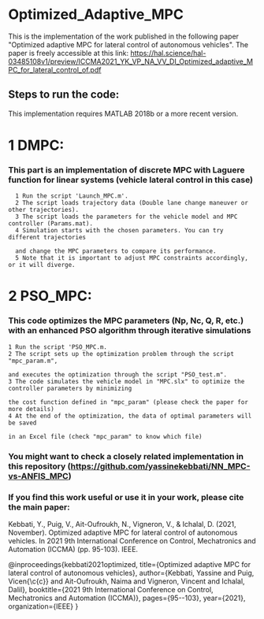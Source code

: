 # Optimized_Adaptive_MPC

This is the implementation of the work published in the following paper "Optimized adaptive MPC for lateral control of autonomous vehicles".
The paper is freely accessible at this link: https://hal.science/hal-03485108v1/preview/ICCMA2021_YK_VP_NA_VV_DI_Optimized_adaptive_MPC_for_lateral_control_of.pdf 

## Steps to run the code:

This implementation requires MATLAB 2018b or a more recent version.

  # 1 DMPC: 
  ### This part is an implementation of discrete MPC with Laguere function for linear systems (vehicle lateral control in this case)
      1 Run the script 'Launch_MPC.m'.
      2 The script loads trajectory data (Double lane change maneuver or other trajectories).
      3 The script loads the parameters for the vehicle model and MPC controller (Params.mat).
      4 Simulation starts with the chosen parameters. You can try different trajectories 
      
      and change the MPC parameters to compare its performance.
      5 Note that it is important to adjust MPC constraints accordingly, or it will diverge.


  # 2 PSO_MPC: 
  ### This code optimizes the MPC parameters (Np, Nc, Q, R, etc.) with an enhanced PSO algorithm through iterative simulations

    1 Run the script 'PSO_MPC.m.
    2 The script sets up the optimization problem through the script "mpc_param.m", 
    
    and executes the optimization through the script "PSO_test.m".
    3 The code simulates the vehicle model in "MPC.slx" to optimize the controller parameters by minimizing 
    
    the cost function defined in "mpc_param" (please check the paper for more details)
    4 At the end of the optimization, the data of optimal parameters will be saved 
    
    in an Excel file (check "mpc_param" to know which file) 

### You might want to check a closely related implementation in this repository (https://github.com/yassinekebbati/NN_MPC-vs-ANFIS_MPC)

### If you find this work useful or use it in your work, please cite the main paper:

Kebbati, Y., Puig, V., Ait-Oufroukh, N., Vigneron, V., & Ichalal, D. (2021, November). Optimized adaptive MPC for lateral control of autonomous vehicles. In 2021 9th International Conference on Control, Mechatronics and Automation (ICCMA) (pp. 95-103). IEEE.

@inproceedings{kebbati2021optimized,
  title={Optimized adaptive MPC for lateral control of autonomous vehicles},
  author={Kebbati, Yassine and Puig, Vicen{\c{c}} and Ait-Oufroukh, Naima and Vigneron, Vincent and Ichalal, Dalil},
  booktitle={2021 9th International Conference on Control, Mechatronics and Automation (ICCMA)},
  pages={95--103},
  year={2021},
  organization={IEEE}
}

